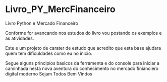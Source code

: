 # Livro_PY_MercFinanceiro
Livro Python e Mercado Financeiro

Conforme for avancando nos estudos do livro vou postando os exemplos e as atividades.

Este e um projeto de carater de estudo que acredito que esta base ajudara quem tem dificuldades como eu no inicio.

Segue alguns principios basicos da ferramenta e do console para iniciar a caminhada nesta nova aventura do conhecimento no mercado finianciero digital moderno
Sejam Todos Bem Vindos
